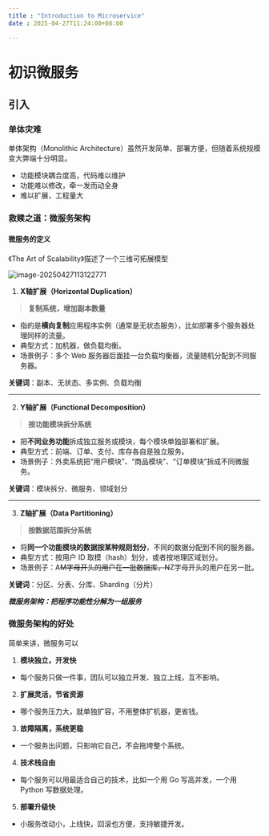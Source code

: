 ```yaml
---
title : "Introduction to Microservice"
date : 2025-04-27T11:24:00+08:00

---
```


# 初识微服务

## 引入

### 单体灾难

单体架构（Monolithic Architecture）虽然开发简单、部署方便，但随着系统规模变大弊端十分明显。

* 功能模块耦合度高，代码难以维护
* 功能难以修改，牵一发而动全身
* 难以扩展，工程量大

### 救赎之道：微服务架构

#### 微服务的定义

《The Art of Scalability》描述了一个三维可拓展模型

![image-20250427113122771](C:\Users\17863\AppData\Roaming\Typora\typora-user-images\image-20250427113122771.png)



1. **X轴扩展（Horizontal Duplication）**

> **复制系统，增加副本数量**

- 指的是**横向复制**应用程序实例（通常是无状态服务），比如部署多个服务器处理同样的流量。
- 典型方式：加机器，做负载均衡。
- 场景例子：多个 Web 服务器后面挂一台负载均衡器，流量随机分配到不同服务器。

**关键词**：副本、无状态、多实例、负载均衡

------

2. **Y轴扩展（Functional Decomposition）**

> **按功能模块拆分系统**

- 把**不同业务功能**拆成独立服务或模块，每个模块单独部署和扩展。
- 典型方式：前端、订单、支付、库存各自是独立服务。
- 场景例子：外卖系统把“用户模块”、“商品模块”、“订单模块”拆成不同微服务。

**关键词**：模块拆分、微服务、领域划分

------

3. **Z轴扩展（Data Partitioning）**

> **按数据范围拆分系统**

- 将**同一个功能模块的数据按某种规则划分**，不同的数据分配到不同的服务器。
- 典型方式：按用户 ID 取模（hash）划分，或者按地理区域划分。
- 场景例子：A~~M字母开头的用户在一批数据库，N~~Z字母开头的用户在另一批。

**关键词**：分区、分表、分库、Sharding（分片）

***微服务架构：把程序功能性分解为一组服务***

### 微服务架构的好处

简单来讲，微服务可以

1. **模块独立，开发快**

- 每个服务只做一件事，团队可以独立开发、独立上线，互不影响。

2. **扩展灵活，节省资源**

- 哪个服务压力大，就单独扩容，不用整体扩机器，更省钱。

3. **故障隔离，系统更稳**

- 一个服务出问题，只影响它自己，不会拖垮整个系统。

4. **技术栈自由**

- 每个服务可以用最适合自己的技术，比如一个用 Go 写高并发，一个用 Python 写数据处理。

5. **部署升级快**

- 小服务改动小，上线快，回滚也方便，支持敏捷开发。